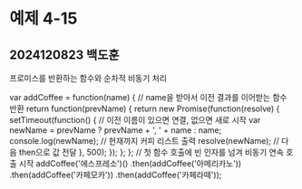 # 예제 4-15  
## 2024120823 백도훈  

프로미스를 반환하는 함수와 순차적 비동기 처리


var addCoffee = function(name) {
  // name을 받아서 이전 결과를 이어받는 함수 반환
  return function(prevName) {
    return new Promise(function(resolve) {
      setTimeout(function() {
        // 이전 이름이 있으면 연결, 없으면 새로 시작
        var newName = prevName ? prevName + ', ' + name : name;
        console.log(newName);  // 현재까지 커피 리스트 출력
        resolve(newName);      // 다음 then으로 값 전달
      }, 500);
    });
  };
};
// 첫 함수 호출에 빈 인자를 넘겨 비동기 연속 호출 시작
addCoffee('에스프레소')()
  .then(addCoffee('아메리카노'))
  .then(addCoffee('카페모카'))
  .then(addCoffee('카페라떼'));
